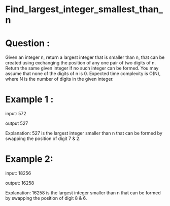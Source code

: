 # Find_largest_integer_smallest_than_n

# Question :

Given an integer n, return a largest integer that is smaller than n, that can be created using
exchanging the position of any one pair of two digits of n. Return the same given integer if no
such integer can be formed. You may assume that none of the digits of n is 0. Expected time
complexity is O(N), where N is the number of digits in the given integer.

# Example 1 :

input: 572

output 527

Explanation: 527 is the largest integer smaller than n that can be formed by swapping the position of digit 7 & 2.

# Example 2:

input: 18256

output: 16258

Explanation: 16258 is the largest integer smaller than n that can be formed by swapping the position of digit 8 & 6.
